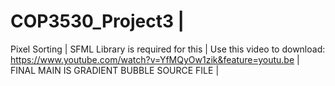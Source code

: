 # COP3530_Project3 |
Pixel Sorting |
SFML Library is required for this |
Use this video to download: https://www.youtube.com/watch?v=YfMQyOw1zik&feature=youtu.be | 
FINAL MAIN IS GRADIENT BUBBLE SOURCE FILE |
